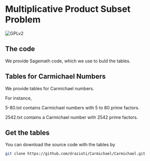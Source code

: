 #  Multiplicative Product Subset Problem

![GPLv2][]

[GPLv2]: https://img.shields.io/badge/license-GPLv2-lightgrey.svg

## The code
We provide Sagemath code, which we use to buld the tables.

## Tables for Carmichael Numbers
We provide tables for Carmichael numbers.

For instance,

5-80.txt contains Carmichael numbers with 5 to 80 prime factors.

2542.txt contains a Carmichael number with 2542 prime factors.

## Get the tables

You can download the source code with the tables by

```sh
git clone https://github.com/drazioti/Carmichael/Carmichael.git
```
